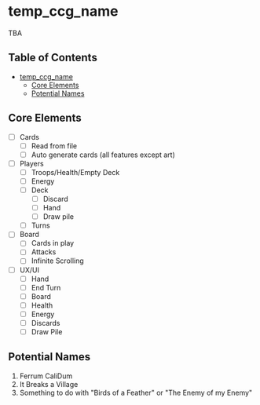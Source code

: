 # temp_ccg_name

TBA

## Table of Contents <!-- omit from toc -->

- [temp\_ccg\_name](#temp_ccg_name)
  - [Core Elements](#core-elements)
  - [Potential Names](#potential-names)

## Core Elements

- [ ] Cards
  - [ ] Read from file <!-- Liam -->
  - [ ] Auto generate cards (all features except art) <!-- Liam -->
- [ ] Players
  - [ ] Troops/Health/Empty Deck <!-- Adin -->
  - [ ] Energy <!-- Adin -->
  - [ ] Deck <!-- Adin -->
    - [ ] Discard
    - [ ] Hand
    - [ ] Draw pile
  - [ ] Turns
- [ ] Board
  - [ ] Cards in play
  - [ ] Attacks
  - [ ] Infinite Scrolling
- [ ] UX/UI
  - [ ] Hand
  - [ ] End Turn
  - [ ] Board
  - [ ] Health
  - [ ] Energy
  - [ ] Discards
  - [ ] Draw Pile

## Potential Names

1. Ferrum CaliDum
2. It Breaks a Village
3. Something to do with "Birds of a Feather" or "The Enemy of my Enemy"

